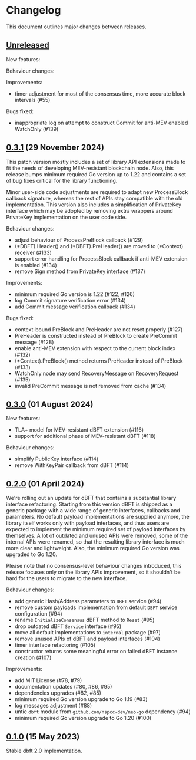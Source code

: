 # Changelog

This document outlines major changes between releases.

## [Unreleased]

New features:

Behaviour changes:

Improvements:
 * timer adjustment for most of the consensus time, more accurate block
   intervals (#55)

Bugs fixed:
 * inappropriate log on attempt to construct Commit for anti-MEV enabled WatchOnly
   (#139)

## [0.3.1] (29 November 2024)

This patch version mostly includes a set of library API extensions made to fit the
needs of developing MEV-resistant blockchain node. Also, this release bumps minimum
required Go version up to 1.22 and contains a set of bug fixes critical for the
library functioning.

Minor user-side code adjustments are required to adapt new ProcessBlock callback
signature, whereas the rest of APIs stay compatible with the old implementation.
This version also includes a simplification of PrivateKey interface which may be
adopted by removing extra wrappers around PrivateKey implementation on the user code
side.

Behaviour changes:
 * adjust behaviour of ProcessPreBlock callback (#129)
 * (*DBFT).Header() and (*DBFT).PreHeader() are moved to (*Context) receiver (#133)
 * support error handling for ProcessBlock callback if anti-MEV extension is enabled
   (#134)
 * remove Sign method from PrivateKey interface (#137)

Improvements:
 * minimum required Go version is 1.22 (#122, #126)
 * log Commit signature verification error (#134)
 * add Commit message verification callback (#134)

Bugs fixed:
 * context-bound PreBlock and PreHeader are not reset properly (#127)   
 * PreHeader is constructed instead of PreBlock to create PreCommit message (#128)
 * enable anti-MEV extension with respect to the current block index (#132)
 * (*Context).PreBlock() method returns PreHeader instead of PreBlock (#133)
 * WatchOnly node may send RecoveryMessage on RecoveryRequest (#135)
 * invalid PreCommit message is not removed from cache (#134)

## [0.3.0] (01 August 2024)

New features:
 * TLA+ model for MEV-resistant dBFT extension (#116)
 * support for additional phase of MEV-resistant dBFT (#118)

Behaviour changes:
 * simplify PublicKey interface (#114)
 * remove WithKeyPair callback from dBFT (#114)

## [0.2.0] (01 April 2024)

We're rolling out an update for dBFT that contains a substantial library interface
refactoring. Starting from this version dBFT is shipped as a generic package with
a wide range of generic interfaces, callbacks and parameters. No default payload
implementations are supplied anymore, the library itself works only with payload
interfaces, and thus users are expected to implement the minimum required set of
payload interfaces by themselves. A lot of outdated and unused APIs were removed,
some of the internal APIs were renamed, so that the resulting library interface
is much more clear and lightweight. Also, the minimum required Go version was
upgraded to Go 1.20.

Please note that no consensus-level behaviour changes introduced, this release
focuses only on the library APIs improvement, so it shouldn't be hard for the users
to migrate to the new interface.

Behaviour changes:
 * add generic Hash/Address parameters to `DBFT` service (#94)
 * remove custom payloads implementation from default `DBFT` service configuration
   (#94)
 * rename `InitializeConsensus` dBFT method to `Reset` (#95)
 * drop outdated dBFT `Service` interface (#95)
 * move all default implementations to `internal` package (#97)
 * remove unused APIs of dBFT and payload interfaces (#104)
 * timer interface refactoring (#105)
 * constructor returns some meaningful error on failed dBFT instance creation (#107)

Improvements:
 * add MIT License (#78, #79)
 * documentation updates (#80, #86, #95)
 * dependencies upgrades (#82, #85)
 * minimum required Go version upgrade to Go 1.19 (#83)
 * log messages adjustment (#88)
 * untie `dbft` module from `github.com/nspcc-dev/neo-go` dependency (#94)
 * minimum required Go version upgrade to Go 1.20 (#100)

## [0.1.0] (15 May 2023)

Stable dbft 2.0 implementation.

[Unreleased]: https://github.com/nspcc-dev/dbft/compare/v0.3.1...master
[0.3.1]: https://github.com/nspcc-dev/dbft/releases/v0.3.1
[0.3.0]: https://github.com/nspcc-dev/dbft/releases/v0.3.0
[0.2.0]: https://github.com/nspcc-dev/dbft/releases/v0.2.0
[0.1.0]: https://github.com/nspcc-dev/dbft/releases/v0.1.0
